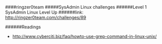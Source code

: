####ringzer0team
#####SysAdmin Linux challenges
######Level 1 SysAdmin Linux Level Up
######link: http://ringzer0team.com/challenges/89

######Readings  
* http://www.cyberciti.biz/faq/howto-use-grep-command-in-linux-unix/
